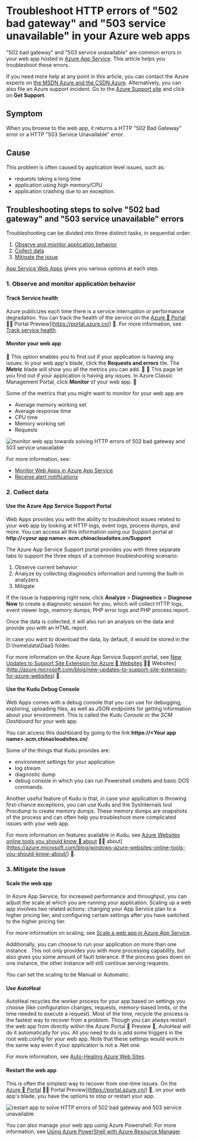 <properties
	pageTitle="Fix 502 bad gateway, 503 service unavailable errors | Azure"
	description="Troubleshoot 502 bad gateway and 503 service unavailable errors in your web app hosted in Azure App Service."
	services="app-service\web"
	documentationCenter=""
	authors="cephalin"
	manager="wpickett"
	editor=""
	tags="top-support-issue"
	keywords="502 bad gateway, 503 service unavailable, error 503, error 502"/>

<tags
	ms.service="app-service-web"
	ms.workload="web"
	ms.tgt_pltfrm="na"
	ms.devlang="na"
	ms.topic="article"
	ms.date="07/06/2016"
	wacn.date=""
	ms.author="cephalin"/>

# Troubleshoot HTTP errors of "502 bad gateway" and "503 service unavailable" in your Azure web apps

"502 bad gateway" and "503 service unavailable" are common errors in your web app hosted in [Azure App Service](/documentation/articles/app-service-changes-existing-services/). This article helps you troubleshoot these errors.

If you need more help at any point in this article, you can contact the Azure experts on [the MSDN Azure and the CSDN Azure](/support/forums/). Alternatively, you can also file an Azure support incident. Go to the [Azure Support site](/support/contact/) and click on **Get Support**.

## Symptom

When you browse to the web app, it returns a HTTP "502 Bad Gateway" error or a HTTP "503 Service Unavailable" error.

## Cause

This problem is often caused by application level issues, such as:

-	requests taking a long time
-	application using high memory/CPU
-	application crashing due to an exception.

## Troubleshooting steps to solve "502 bad gateway" and "503 service unavailable" errors

Troubleshooting can be divided into three distinct tasks, in sequential order:

1.	[Observe and monitor application behavior](#observe)
2.	[Collect data](#collect)
3.	[Mitigate the issue](#mitigate)

[App Service Web Apps](/home/features/app-service/web-apps/) gives you various options at each step.

### <a name="observe"></a> 1. Observe and monitor application behavior

####	Track Service health

Azure publicizes each time there is a service interruption or performance degradation. You can track the health of the service on the [Azure  Portal](https://portal.azure.cn/)  Portal Preview](https://portal.azure.cn/) . For more information, see [Track service health](/documentation/articles/insights-service-health/).

####	Monitor your web app


This option enables you to find out if your application is having any issues. In your web app's blade, click the **Requests and errors** tile. The **Metric** blade will show you all the metrics you can add.


This page let you find out if your application is having any issues. In Azure Classic Management Portal, click **Monitor** of your web app.


Some of the metrics that you might want to monitor for your web app are

-	Average memory working set
-	Average response time
-	CPU time
-	Memory working set
-	Requests

![monitor web app towards solving HTTP errors of 502 bad gateway and 503 service unavailable](./media/app-service-web-troubleshoot-HTTP-502-503/1-monitor-metrics.png)

For more information, see:

-	[Monitor Web Apps in Azure App Service](/documentation/articles/web-sites-monitor/)
-	[Receive alert notifications](/documentation/articles/insights-receive-alert-notifications/)

### <a name="collect"></a> 2. Collect data

####	Use the Azure App Service Support Portal

Web Apps provides you with the ability to troubleshoot issues related to your web app by looking at HTTP logs, event logs, process dumps, and more. You can access all this information using our Support portal at **http://&lt;your app name>.scm.chinacloudsites.cn/Support**

The Azure App Service Support portal provides you with three separate tabs to support the three steps of a common troubleshooting scenario:

1.	Observe current behavior
2.	Analyze by collecting diagnostics information and running the built-in analyzers
3.	Mitigate

If the issue is happening right now, click **Analyze** > **Diagnostics** > **Diagnose Now** to create a diagnostic session for you, which will collect HTTP logs, event viewer logs, memory dumps, PHP error logs and PHP process report.

Once the data is collected, it will also run an analysis on the data and provide you with an HTML report.

In case you want to download the data, by default, it would be stored in the D:\home\data\DaaS folder.

For more information on the Azure App Service Support portal, see [New Updates to Support Site Extension for Azure  Websites](/blog/new-updates-to-support-site-extension-for-azure-websites)  Websites](http://azure.microsoft.com/blog/new-updates-to-support-site-extension-for-azure-websites) .

####	Use the Kudu Debug Console

Web Apps comes with a debug console that you can use for debugging, exploring, uploading files, as well as JSON endpoints for getting information about your environment. This is called the _Kudu Console_ or the _SCM Dashboard_ for your web app.

You can access this dashboard by going to the link **https://&lt;Your app name>.scm.chinacloudsites.cn/**.

Some of the things that Kudu provides are:

-	environment settings for your application
-	log stream
-	diagnostic dump
-	debug console in which you can run Powershell cmdlets and basic DOS commands.


Another useful feature of Kudu is that, in case your application is throwing first-chance exceptions, you can use Kudu and the SysInternals tool Procdump to create memory dumps. These memory dumps are snapshots of the process and can often help you troubleshoot more complicated issues with your web app.

For more information on features available in Kudu, see
[Azure Websites online tools you should know  about](/blog/windows-azure-websites-online-tools-you-should-know-about/)  about](https://azure.microsoft.com/blog/windows-azure-websites-online-tools-you-should-know-about/) .

### <a name="mitigate"></a> 3. Mitigate the issue

####	Scale the web app

In Azure App Service, for increased performance and throughput,  you can adjust the scale at which you are running your application. Scaling up a web app involves two related actions: changing your App Service plan to a higher pricing tier, and configuring certain settings after you have switched to the higher pricing tier.

For more information on scaling, see [Scale a web app in Azure App Service](/documentation/articles/web-sites-scale/).

Additionally, you can choose to run your application on more than one instance . This not only provides you with more processing capability, but also gives you some amount of fault tolerance. If the process goes down on one instance, the other instance will still continue serving requests.

You can set the scaling to be Manual or Automatic.

####	Use AutoHeal

AutoHeal recycles the worker process for your app based on settings you choose (like configuration changes, requests, memory-based limits, or the time needed to execute a request). Most of the time, recycle the process is the fastest way to recover from a problem. Though you can always restart the web app from directly within the Azure Portal  Preview , AutoHeal will do it automatically for you. All you need to do is add some triggers in the root web.config for your web app. Note that these settings would work in the same way even if your application is not a .Net one.

For more information, see [Auto-Healing Azure Web Sites](/blog/auto-healing-windows-azure-web-sites/).


####	Restart the web app

This is often the simplest way to recover from one-time issues. On the [Azure  Portal](https://portal.azure.cn/)  Portal Preview](https://portal.azure.cn/) , on your web app's blade, you have the options to stop or restart your app.

 ![restart app to solve HTTP errors of 502 bad gateway and 503 service unavailable](./media/app-service-web-troubleshoot-HTTP-502-503/2-restart.png)

You can also manage your web app using Azure Powershell. For more information, see
[Using Azure PowerShell with Azure Resource Manager](/documentation/articles/powershell-azure-resource-manager/).
